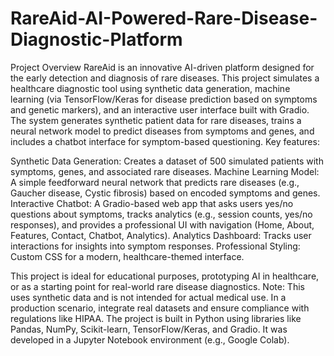 # RareAid-AI-Powered-Rare-Disease-Diagnostic-Platform
Project Overview
RareAid is an innovative AI-driven platform designed for the early detection and diagnosis of rare diseases. This project simulates a healthcare diagnostic tool using synthetic data generation, machine learning (via TensorFlow/Keras for disease prediction based on symptoms and genetic markers), and an interactive user interface built with Gradio. The system generates synthetic patient data for rare diseases, trains a neural network model to predict diseases from symptoms and genes, and includes a chatbot interface for symptom-based questioning.
Key features:

Synthetic Data Generation: Creates a dataset of 500 simulated patients with symptoms, genes, and associated rare diseases.
Machine Learning Model: A simple feedforward neural network that predicts rare diseases (e.g., Gaucher disease, Cystic fibrosis) based on encoded symptoms and genes.
Interactive Chatbot: A Gradio-based web app that asks users yes/no questions about symptoms, tracks analytics (e.g., session counts, yes/no responses), and provides a professional UI with navigation (Home, About, Features, Contact, Chatbot, Analytics).
Analytics Dashboard: Tracks user interactions for insights into symptom responses.
Professional Styling: Custom CSS for a modern, healthcare-themed interface.

This project is ideal for educational purposes, prototyping AI in healthcare, or as a starting point for real-world rare disease diagnostics. Note: This uses synthetic data and is not intended for actual medical use. In a production scenario, integrate real datasets and ensure compliance with regulations like HIPAA.
The project is built in Python using libraries like Pandas, NumPy, Scikit-learn, TensorFlow/Keras, and Gradio. It was developed in a Jupyter Notebook environment (e.g., Google Colab).

